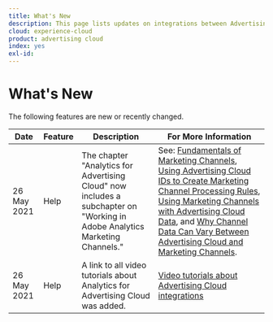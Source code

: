 ```yaml
---
title: What's New
description: This page lists updates on integrations between Advertising Cloud and other products and services in Adobe Experience Cloud.
cloud: experience-cloud
product: advertising cloud
index: yes
exl-id: 
---
```

# What's New

The following features are new or recently changed.

| Date | Feature | Description | For More Information |
| ---- | ------- | ----------- | -------------------- |
| 26 May 2021 | Help | The chapter "Analytics for Advertising Cloud" now includes a subchapter on "Working in Adobe Analytics Marketing Channels." | See: [Fundamentals of Marketing Channels](/help/integrations/analytics/marketing-channels/mc-overview.md), [Using Advertising Cloud IDs to Create Marketing Channel Processing Rules](/help/integrations/analytics/marketing-channels/mc-ids.md), [Using Marketing Channels with Advertising Cloud Data](/help/integrations/analytics/marketing-channels/mc-ac-data.md), and [Why Channel Data Can Vary Between Advertising Cloud and Marketing Channels](/help/integrations/analytics/marketing-channels/mc-data-variances.md). |
| 26 May 2021 | Help | A link to all video tutorials about Analytics for Advertising Cloud was added. | [Video tutorials about Advertising Cloud integrations](https://experienceleague.adobe.com/docs/advertising-cloud-learn/tutorials/overview.html) |

<!-- At some point, just make this an overview page instead?

Adobe Advertising Cloud is integrated with the following Adobe Experience Cloud products:

* [Adobe Analytics](/help/integrations/analytics/overview.md)

* Adobe Audience Manager

* Adobe Campaign (Advertising Cloud Search only)

* Adobe Experience Cloud Device Co-op
 -->
